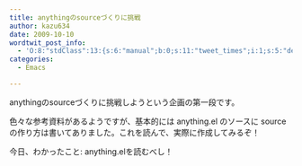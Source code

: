 ```yaml
---
title: anythingのsourceづくりに挑戦
author: kazu634
date: 2009-10-10
wordtwit_post_info:
  - 'O:8:"stdClass":13:{s:6:"manual";b:0;s:11:"tweet_times";i:1;s:5:"delay";i:0;s:7:"enabled";i:1;s:10:"separation";s:2:"60";s:7:"version";s:3:"3.7";s:14:"tweet_template";b:0;s:6:"status";i:2;s:6:"result";a:0:{}s:13:"tweet_counter";i:2;s:13:"tweet_log_ids";a:1:{i:0;i:4823;}s:9:"hash_tags";a:0:{}s:8:"accounts";a:1:{i:0;s:7:"kazu634";}}'
categories:
  - Emacs

---
```

<div class="section">
<p>
    anythingのsourceづくりに挑戦しようという企画の第一段です。
</p>
  
<p>
    色々な参考資料があるようですが、基本的には anything.el のソースに source の作り方は書いてありました。これを読んで、実際に作成してみるぞ！
</p>
  
<p>
    今日、わかったこと: anything.elを読むべし！
</p>
</div>
